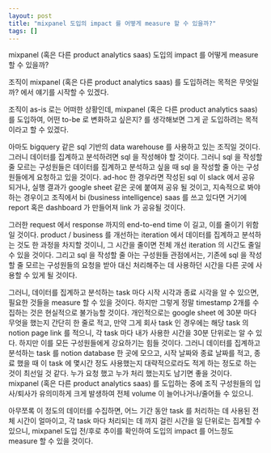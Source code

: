 ```yaml
---
layout: post
title: "mixpanel 도입의 impact 를 어떻게 measure 할 수 있을까?"
tags: []
---
```


mixpanel (혹은 다른 product analytics saas) 도입의 impact 를 어떻게 measure 할 수 있을까?

조직이 mixpanel (혹은 다른 product analytics saas) 를 도입하려는 목적은 무엇일까? 에서 얘기를 시작할 수 있겠다.

조직이 as-is 로는 어떠한 상황인데, mixpanel (혹은 다른 product analytics saas) 를 도입하여, 어떤 to-be 로 변화하고 싶은지? 를 생각해보면 그게 곧 도입하려는 목적이라고 할 수 있겠다. 

아마도 bigquery 같은 sql 기반의 data warehouse 를 사용하고 있는 조직일 것이다. 그러니 데이터를 집계하고 분석하려면 sql 을 작성해야 할 것이다. 그러니 sql 을 작성할 줄 모르는 구성원들은 데이터를 집계하고 분석하고 싶을 때 sql 을 작성할 줄 아는 구성원들에게 요청하고 있을 것이다. ad-hoc 한 경우라면 작성된 sql 이 slack 에서 공유 되거나, 실행 결과가 google sheet 같은 곳에 붙여져 공유 될 것이고, 지속적으로 봐야하는 경우이고 조직에서 bi (business intelligence) saas 를 쓰고 있다면 거기에 report 혹은 dashboard 가 만들어져 link 가 공유될 것이다.

그러한 request 에서 response 까지의 end-to-end time 이 길고, 이를 줄이기 위함일 것이다. product / business 를 개선하는 iteration 에서 데이터를 집계하고 분석하는 것도 한 과정을 차지할 것이니, 그 시간을 줄이면 전체 개선 iteration 의 시간도 줄일 수 있을 것이다. 그리고 sql 을 작성할 줄 아는 구성원들 관점에서는, 기존에 sql 을 작성할 줄 모르는 구성원들의 요청을 받아 대신 처리해주는 데 사용하던 시간을 다른 곳에 사용할 수 있게 될 것이다.

그러니, 데이터를 집계하고 분석하는 task 마다 시작 시각과 종료 시각을 알 수 있으면, 필요한 것들을 measure 할 수 있을 것이다. 하지만 그렇게 정말 timestamp 2개를 수집하는 것은 현실적으로 불가능할 것이다. 개인적으로는 google sheet 에 30분 마다 무엇을 했는지 간단히 한 줄로 적고, 만약 그게 회사 task 인 경우에는 해당 task 의 notion page link 를 적으니, 각 task 마다 내가 사용한 시간을 30분 단위로는 알 수 있다. 하지만 이를 모든 구성원들에게 강요하기는 힘들 것이다. 그러니 데이터를 집계하고 분석하는 task 를 notion database 한 곳에 모으고, 시작 날짜와 종료 날짜를 적고, 종료 했을 때 이 task 에 몇시간 정도 사용했는지 대략적으로라도 적게 하는 정도로 하는 것이 최선일 것 같다. 누가 요청 했고 누가 처리 했는지도 남기면 좋을 것이다. mixpanel (혹은 다른 product analytics saas) 를 도입하는 중에 조직 구성원들의 입사/퇴사가 유의미하게 크게 발생하여 전체 volume 이 늘어나거나/줄어들 수 있으니.

아무쪼록 이 정도의 데이터를 수집하면, 어느 기간 동안 task 를 처리하는 데 사용된 전체 시간이 얼마이고, 각 task 마다 처리되는 데 까지 걸린 시간을 일 단위로는 집계할 수 있으니, mixpanel 도입 전/후로 추이를 확인하여 도입의 impact 를 어느정도 measure 할 수 있을 것이다. 
